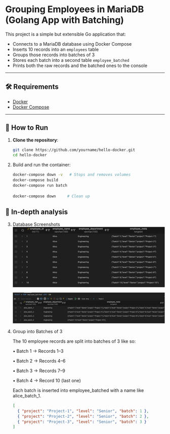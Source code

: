 # Grouping Employees in MariaDB (Golang App with Batching)

This project is a simple but extensible Go application that:

- Connects to a MariaDB database using Docker Compose
- Inserts 10 records into an `employees` table
- Groups those records into batches of 3
- Stores each batch into a second table `employee_batched`
- Prints both the raw records and the batched ones to the console

---

## 🛠 Requirements

- [Docker](https://www.docker.com/)
- [Docker Compose](https://docs.docker.com/compose/)

---

## 🚀 How to Run

1. **Clone the repository**:

   ```bash
   git clone https://github.com/yourname/hello-docker.git
   cd hello-docker

   ```

2. Build and run the container:

   ```bash
   docker-compose down -v   # Stops and removes volumes
   docker-compose build
   docker-compose run batch

   docker-compose down     # Clean up
   ```

## 🧱 In-depth analysis

3. Database Screenshots
   ![alt text](employee_table.png)

   ![alt text](employee_batched.png)

4. Group into Batches of 3

   The 10 employee records are split into batches of 3 like so:

   • Batch 1 → Records 1–3

   • Batch 2 → Records 4–6

   • Batch 3 → Records 7–9

   • Batch 4 → Record 10 (last one)

   Each batch is inserted into employee_batched with a name like alice_batch_1.

   ```json
   [
     { "project": "Project-1", "level": "Senior", "batch": 1 },
     { "project": "Project-2", "level": "Senior", "batch": 2 },
     { "project": "Project-3", "level": "Senior", "batch": 3 }
   ]
   ```
